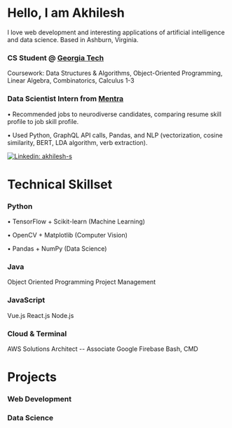 # Hello, I am Akhilesh
I love web development and interesting applications of artificial intelligence and data science. Based in Ashburn, Virginia.

### CS Student @ [Georgia Tech](https://www.gatech.edu/) 
Coursework: Data Structures & Algorithms, Object-Oriented Programming, Linear Algebra, Combinatorics, Calculus 1-3

### Data Scientist Intern from [Mentra](https://www.mentra.me/)
• Recommended jobs to neurodiverse candidates, comparing resume skill profile to job skill profile.

• Used Python, GraphQL API calls, Pandas, and NLP (vectorization, cosine similarity, BERT, LDA algorithm, verb extraction).

[![Linkedin: akhilesh-s](https://img.shields.io/badge/-Akhilesh%20Sivaganesan-blue?style=flat-square&logo=Linkedin&logoColor=white&link=https://www.linkedin.com/in/akhilesh-s/)](https://www.linkedin.com/in/akhilesh-s/)

# Technical Skillset

### Python
• TensorFlow + Scikit-learn (Machine Learning)

• OpenCV + Matplotlib (Computer Vision)

• Pandas + NumPy (Data Science)

### Java
Object Oriented Programming
Project Management

### JavaScript
Vue.js
React.js
Node.js 

### Cloud & Terminal
AWS Solutions Architect -- Associate
Google Firebase
Bash, CMD

# Projects

### Web Development
<!--Web Development Projects-->
### Data Science
<!--Machine Learning Projects-->
